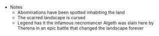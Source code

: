   
- Notes 
	- Abominations have been spotted inhabiting the land
	- The scarred landscape is cursed
	- Legend has it the infamous necromancer Algeth was slain here by Therena in an epic battle that changed the landscape forever
